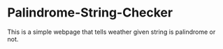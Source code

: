 # Palindrome-String-Checker
This is a simple webpage that tells weather given string is palindrome or not.

